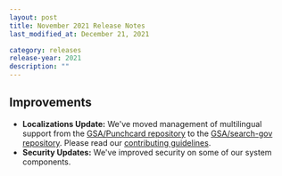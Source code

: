 ```yaml
---
layout: post
title: November 2021 Release Notes
last_modified_at: December 21, 2021

category: releases
release-year: 2021
description: ""
---
```


## Improvements

* **Localizations Update:** We've moved management of multilingual support from the [GSA/Punchcard repository](https://github.com/GSA/punchcard) to the [GSA/search-gov repository](https://github.com/GSA/search-gov). Please read our [contributing guidelines](https://github.com/GSA/search-gov/blob/master/CONTRIBUTING.md).
* **Security Updates:** We've improved security on some of our system components.
